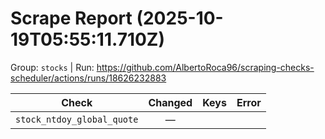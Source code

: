 # Scrape Report (2025-10-19T05:55:11.710Z)

Group: `stocks`  |  Run: https://github.com/AlbertoRoca96/scraping-checks-scheduler/actions/runs/18626232883

| Check | Changed | Keys | Error |
|---|:---:|:--|:--|
| `stock_ntdoy_global_quote` | — |  |  |

